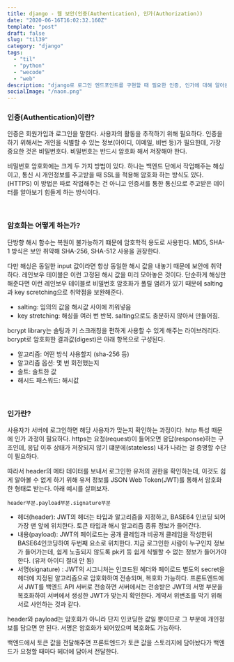 ```yaml
---
title: django - 웹 보안(인증(Authentication), 인가(Authorization))
date: "2020-06-16T16:02:32.160Z"
template: "post"
draft: false
slug: "til39"
category: "django"
tags:
  - "til"
  - "python"
  - "wecode"
  - "web"
description: "django로 로그인 엔드포인트를 구현할 때 필요한 인증, 인가에 대해 알아본다."
socialImage: "/naon.png"
---
```


### 인증(Authentication)이란?
인증은 회원가입과 로그인을 말한다. 사용자의 활동을 추적하기 위해 필요하다. 인증을 하기 위해서는 개인을 식별할 수 있는 정보(아이디, 이메일, 비번 등)가 필요한데, 가장 중요한 것은 비밀번호다. 비밀번호는 반드시 암호화 해서 저장해야 한다.

비밀번호 암호화에는 크게 두 가지 방법이 있다. 하나는 백엔드 단에서 작업해주는 해싱이고, 통신 시 개인정보를 주고받을 때 SSL을 적용해 암호화 하는 방식도 있다.(HTTPS) 이 방법은 따로 작업해주는 건 아니고 인증서를 통한 통신으로 주고받은 데이터를 알아보기 힘들게 하는 방식이다.

<br>

### 암호화는 어떻게 하는가?
단방향 해시 함수는 복원이 불가능하기 떄문에 암호학적 용도로 사용한다. MD5, SHA-1 방식은 보안 취약해 SHA-256, SHA-512 사용을 권장한다.

다만 해싱은 동일한 input 값이라면 항상 동일한 해시 값을 내놓기 때문에 보안에 취약하다. 레인보우 테이블은 이런 고정된 해시 값을 미리 모아놓은 것이다. 단순하게 해싱만 해준다면 이런 레인보우 테이블로 비밀번호 암호화가 풀릴 염려가 있기 때문에 salting과 key scretching으로 취약점을 보완해준다.

- salting: 임의의 값을 해시값 사이에 끼워넣음
- key stretching: 해싱을 여러 번 반복. salting으로도 충분하지 않아서 만들어짐.

bcrypt library는 솔팅과 키 스크래칭을 편하게 사용할 수 있게 해주는 라이브러리다. bcrypt로 암호화한 결과값(digest)은 아래 항목으로 구성된다.

- 알고리즘: 어떤 방식 사용할지 (sha-256 등)
- 알고리즘 옵션: 몇 번 회전했는지
- 솔트: 솔트한 값
- 해시드 패스워드: 해시값

<br>

### 인가란?
사용자가 서버에 로그인하면 해당 사용자가 맞는지 확인하는 과정이다. http 특성 때문에 인가 과정이 필요하다. https는 요청(request)이 들어오면 응답(response)하는 구조인데, 응답 이후 상태가 저장되지 않기 떄문에(stateless) 내가 나라는 걸 증명할 수단이 필요하다.

따라서 header의 메타 데이터를 보내서 로그인한 유저의 권한을 확인하는데, 이것도 쉽게 알아볼 수 없게 하기 위해 유저 정보를 JSON Web Token(JWT)를 통해서 암호화한 형태로 받는다. 아래 예시를 살펴보자.

`header부분.payload부분.signature부분`
- 헤더(header): JWT의 헤더는 타입과 알고리즘을 지정하고, BASE64 인코딩 되어 가장 맨 앞에 위치한다. 토큰 타입과 해시 알고리즘 종류 정보가 들어간다.
- 내용(payload): JWT의 페이로드는 공개 클레임과 비공개 클레임을 작성한뒤 BASE64인코딩하여 두번째 요소로 위치한다. 지금 로그인한 사람이 누구인지 정보가 들어가는데, 쉽게 노출되지 않도록 pk키 등 쉽게 식별할 수 없는 정보가 들어가야 한다. (유저 아이디 절대 안 됨)
- 서명(signature) : JWT의 시그니처는 인코드된 헤더와 페이로드 별도의 secret을 헤더에 지정된 알고리즘으로 암호화하여 전송되며, 복호화 가능하다. 프론트엔드에서 JWT를 백엔드 API 서버로 전송하면 서버에서는 전송받은 JWT의 서명 부분을 복호화하여 서버에서 생성한 JWT가 맞는지 확인한다. 계약서 위변조를 막기 위해 서로 사인하는 것과 같다.

header와 payload는 암호화가 아니라 단지 인코딩한 값일 뿐이므로 그 부분에 개인정보를 담으면 안 된다. 서명은 암호화가 되어있으며 복호화도 가능하다.

백엔드에서 토큰 값을 전달해주면 프론트엔드가 토큰 값을 스토리지에 담아놨다가 백엔드가 요청할 때마다 헤더에 담아서 전달한다.